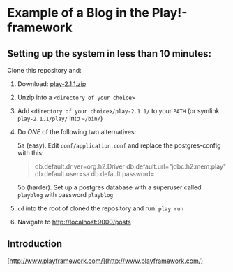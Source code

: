 Example of a Blog in the Play!-framework
============

Setting up the system in less than 10 minutes:
---------------------------------------------

Clone this repository and:

1. Download: [play-2.1.1.zip](http://downloads.typesafe.com/play/2.1.1/play-2.1.1.zip)
2. Unzip into a `<directory of your choice>`
3. Add `<directory of your choice>/play-2.1.1/` to your `PATH` (or symlink `play-2.1.1/play/` into `~/bin/`)
5. Do *ONE* of the following two alternatives:

   5a (easy). Edit `conf/application.conf` and replace the postgres-config with this:

   > db.default.driver=org.h2.Driver
   > db.default.url="jdbc:h2:mem:play"
   > db.default.user=sa
   > db.default.password=

   5b (harder). Set up a postgres database with a superuser called `playblog` with password `playblog`

6. `cd` into the root of cloned the repository and run: `play run`
7. Navigate to [http://localhost:9000/posts](http://localhost:9000/posts)

Introduction
------------
[http://www.playframework.com/](http://www.playframework.com/)
